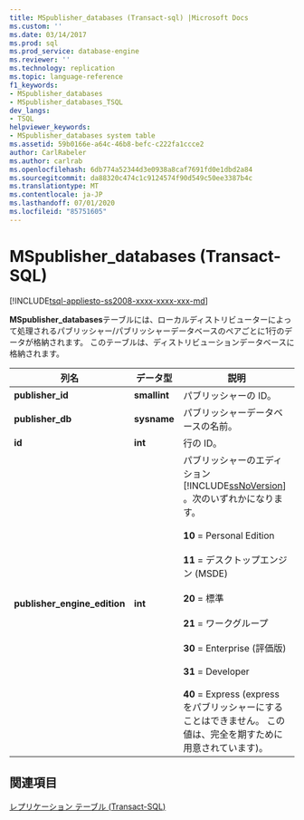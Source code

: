 ```yaml
---
title: MSpublisher_databases (Transact-sql) |Microsoft Docs
ms.custom: ''
ms.date: 03/14/2017
ms.prod: sql
ms.prod_service: database-engine
ms.reviewer: ''
ms.technology: replication
ms.topic: language-reference
f1_keywords:
- MSpublisher_databases
- MSpublisher_databases_TSQL
dev_langs:
- TSQL
helpviewer_keywords:
- MSpublisher_databases system table
ms.assetid: 59b0166e-a64c-46b8-befc-c222fa1ccce2
author: CarlRabeler
ms.author: carlrab
ms.openlocfilehash: 6db774a52344d3e0938a8caf7691fd0e1dbd2a84
ms.sourcegitcommit: da88320c474c1c9124574f90d549c50ee3387b4c
ms.translationtype: MT
ms.contentlocale: ja-JP
ms.lasthandoff: 07/01/2020
ms.locfileid: "85751605"
---
```

# <a name="mspublisher_databases-transact-sql"></a>MSpublisher_databases (Transact-SQL)
[!INCLUDE[tsql-appliesto-ss2008-xxxx-xxxx-xxx-md](../../includes/applies-to-version/sqlserver.md)]

  **MSpublisher_databases**テーブルには、ローカルディストリビューターによって処理されるパブリッシャー/パブリッシャーデータベースのペアごとに1行のデータが格納されます。 このテーブルは、ディストリビューションデータベースに格納されます。  
  
|列名|データ型|説明|  
|-----------------|---------------|-----------------|  
|**publisher_id**|**smallint**|パブリッシャーの ID。|  
|**publisher_db**|**sysname**|パブリッシャーデータベースの名前。|  
|**id**|**int**|行の ID。|  
|**publisher_engine_edition**|**int**|パブリッシャーのエディション [!INCLUDE[ssNoVersion](../../includes/ssnoversion-md.md)] 。次のいずれかになります。<br /><br /> **10** = Personal Edition<br /><br /> **11** = デスクトップエンジン (MSDE)<br /><br /> **20** = 標準<br /><br /> **21** = ワークグループ<br /><br /> **30** = Enterprise (評価版)<br /><br /> **31** = Developer<br /><br /> **40** = Express (express をパブリッシャーにすることはできません。 この値は、完全を期すために用意されています)。|  
  
## <a name="see-also"></a>関連項目  
 [レプリケーション テーブル &#40;Transact-SQL&#41;](../../relational-databases/system-tables/replication-tables-transact-sql.md)  
  
  
